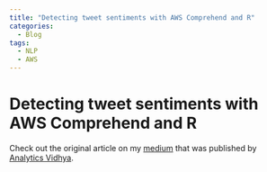 ```yaml
---
title: "Detecting tweet sentiments with AWS Comprehend and R"
categories:
  - Blog
tags:
  - NLP
  - AWS
---
```

  
#  Detecting tweet sentiments with AWS Comprehend and R

Check out the original article on my [medium](https://medium.com/analytics-vidhya/how-to-detect-tweet-sentiment-with-amazon-comprehend-in-r-526a3d496e0d) that was published by [Analytics Vidhya](https://www.analyticsvidhya.com/).